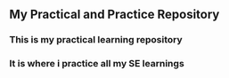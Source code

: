 ## My Practical and Practice Repository


### This is my practical learning repository

### It is where i practice all my SE learnings
